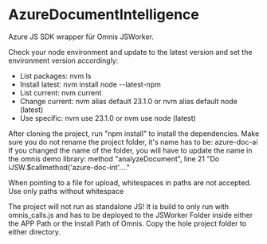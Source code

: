 # AzureDocumentIntelligence

Azure JS SDK wrapper für Omnis JSWorker.

Check your node environment and update to the latest version and set the environment version accordingly:

- List packages: nvm ls
- Install latest: nvm install node --latest-npm
- List current: nvm current
- Change current: nvm alias default 23.1.0 or nvm alias default node (latest)
- Use specific: nvm use 23.1.0 or nvm use node (latest)


After cloning the project, run "npm install" to install the dependencies.
Make sure you do not rename the project folder, it's name has to be: azure-doc-ai 
If you changed the name of the folder, you will have to update the name in the omnis demo library: method "analyzeDocument", line 21 "Do iJSW.$callmethod('azure-doc-int'...."

When pointing to a file for upload, whitespaces in paths are not accepted. Use only paths without whitespace

The project will not run as standalone JS! 
It is build to only run with omnis_calls.js and has to be deployed to the JSWorker Folder inside either the APP Path or the Install Path of Omnis.
Copy the hole project folder to either directory.


